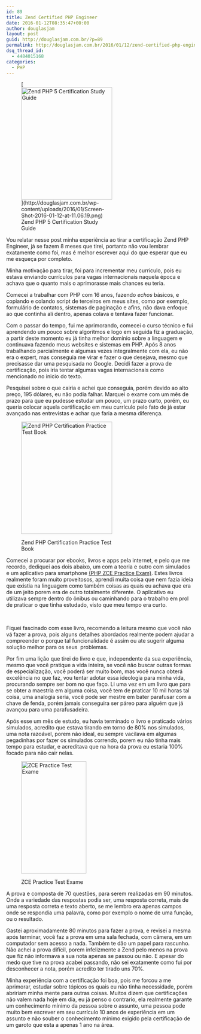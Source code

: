 ```yaml
---
id: 89
title: Zend Certified PHP Engineer
date: 2016-01-12T08:35:47+00:00
author: douglasjam
layout: post
guid: http://douglasjam.com.br/?p=89
permalink: http://douglasjam.com.br/2016/01/12/zend-certified-php-engineer/
dsq_thread_id:
  - 4484015168
categories:
  - PHP
---
```

<figure id="attachment_90" style="width: 243px" class="wp-caption alignright">[<img class="wp-image-90 size-medium" src="http://douglasjam.com.br/wp-content/uploads/2016/01/Screen-Shot-2016-01-12-at-11.06.19-243x300.png" alt="Zend PHP 5 Certification Study Guide" width="243" height="300" srcset="http://www.douglasjam.com.br/wp-content/uploads/2016/01/Screen-Shot-2016-01-12-at-11.06.19-243x300.png 243w, http://www.douglasjam.com.br/wp-content/uploads/2016/01/Screen-Shot-2016-01-12-at-11.06.19-768x947.png 768w, http://www.douglasjam.com.br/wp-content/uploads/2016/01/Screen-Shot-2016-01-12-at-11.06.19.png 962w" sizes="(max-width: 243px) 100vw, 243px" />](http://douglasjam.com.br/wp-content/uploads/2016/01/Screen-Shot-2016-01-12-at-11.06.19.png)<figcaption class="wp-caption-text">Zend PHP 5 Certification Study Guide</figcaption></figure> 

Vou relatar nesse post minha experiência ao tirar a certificação Zend PHP Engineer, já se fazem 8 meses que tirei, portanto não vou lembrar exatamente como foi, mas é melhor escrever aqui do que esperar que eu me esqueça por completo.

Minha motivação para tirar, foi para incrementar meu currículo, pois eu estava enviando currículos para vagas internacionais naquela época e achava que o quanto mais o aprimorasse mais chances eu teria.

Comecei a trabalhar com PHP com 16 anos, fazendo _echos_ básicos, e copiando e colando script de terceiros em meus sites, como por exemplo, formulário de contatos, sistemas de paginação e afins, não dava enfoque ao que continha ali dentro, apenas colava e tentava fazer funcionar.<!--more-->

Com o passar do tempo, fui me aprimorando, comecei o curso técnico e fui aprendendo um pouco sobre algoritmos e logo em seguida fiz a graduação, a partir deste momento eu já tinha melhor domínio sobre a linguagem e continuava fazendo meus websites e sistemas em PHP. Após 8 anos trabalhando parcialmente e algumas vezes integralmente com ela, eu não era o expert, mas conseguia me virar e fazer o que desejava, mesmo que precisasse dar uma pesquisada no Google. Decidi fazer a prova de certificação, pois iria tentar algumas vagas internacionais como mencionado no inicio do texto.

Pesquisei sobre o que cairia e achei que conseguia, porém devido ao alto preço, 195 dólares, eu não podia falhar. Marquei o exame com um mês de prazo para que eu pudesse estudar um pouco, um prazo curto, porém, eu queria colocar aquela certificação em meu currículo pelo fato de já estar avançado nas entrevistas e achar que faria a mesma diferença.<figure id="attachment_91" style="width: 243px" class="wp-caption alignright">

[<img class="wp-image-91 size-medium" src="http://douglasjam.com.br/wp-content/uploads/2016/01/Screen-Shot-2016-01-12-at-11.06.42-243x300.png" alt="Zend PHP Certification Practice Test Book" width="243" height="300" srcset="http://www.douglasjam.com.br/wp-content/uploads/2016/01/Screen-Shot-2016-01-12-at-11.06.42-243x300.png 243w, http://www.douglasjam.com.br/wp-content/uploads/2016/01/Screen-Shot-2016-01-12-at-11.06.42-768x947.png 768w" sizes="(max-width: 243px) 100vw, 243px" />](http://douglasjam.com.br/wp-content/uploads/2016/01/Screen-Shot-2016-01-12-at-11.06.42.png)<figcaption class="wp-caption-text">Zend PHP Certification Practice Test Book</figcaption></figure> 

Comecei a procurar por ebooks, livros e apps pela internet, e pelo que me recordo, dediquei aos dois abaixo, um com a teoria e outro com simulados e um aplicativo para smartphone [(PHP ZCE Practice Exam)](mailto:https://play.google.com/store/apps/details%3Fid=com.quiz.php). Estes livros realmente foram muito proveitosos, aprendi muita coisa que nem fazia ideia que existia na linguagem como também coisas as quais eu achava que era de um jeito porem era de outro totalmente diferente. O aplicativo eu utilizava sempre dentro do ônibus ou caminhando para o trabalho em prol de praticar o que tinha estudado, visto que meu tempo era curto.

&nbsp;

Fiquei fascinado com esse livro, recomendo a leitura mesmo que você não vá fazer a prova, pois alguns detalhes abordados realmente podem ajudar a compreender o porque tal funcionalidade é assim ou ate sugerir alguma solução melhor para os seus  problemas.

Por fim uma lição que tirei do livro e que, independente da sua experiência, mesmo que você pratique a vida inteira, se você não buscar outras formas de especialização, você poderá ser muito bom, mas você nunca obterá excelência no que faz, vou tentar adotar essa ideologia para minha vida, procurando sempre ser bom no que faço. Li uma vez em um livro que para se obter a maestria em alguma coisa, você tem de praticar 10 mil horas tal coisa, uma analogia seria, você pode ser mestre em bater parafusar com a chave de fenda, porém jamais conseguira ser páreo para alguém que já avançou para uma parafusadeira.

Após esse um mês de estudo, eu havia terminado o livro e praticado vários simulados, acredito que estava tirando em torno de 80% nos simulados, uma nota razoável, porem não ideal, eu sempre vacilava em algumas pegadinhas por fazer os simulados correndo, porem eu não tinha mais tempo para estudar, e acreditava que na hora da prova eu estaria 100% focado para não cair nelas.<figure id="attachment_92" style="width: 174px" class="wp-caption alignright">

<a href="http://douglasjam.com.br/wp-content/uploads/2016/01/Screen-Shot-2016-01-12-at-11.32.48.png" rel="attachment wp-att-92"><img class="wp-image-92 size-medium" src="http://douglasjam.com.br/wp-content/uploads/2016/01/Screen-Shot-2016-01-12-at-11.32.48-174x300.png" alt="ZCE Practice Test Exame" width="174" height="300" srcset="http://www.douglasjam.com.br/wp-content/uploads/2016/01/Screen-Shot-2016-01-12-at-11.32.48-174x300.png 174w, http://www.douglasjam.com.br/wp-content/uploads/2016/01/Screen-Shot-2016-01-12-at-11.32.48-594x1024.png 594w, http://www.douglasjam.com.br/wp-content/uploads/2016/01/Screen-Shot-2016-01-12-at-11.32.48.png 764w" sizes="(max-width: 174px) 100vw, 174px" /></a><figcaption class="wp-caption-text">ZCE Practice Test Exame</figcaption></figure> 

A prova e composta de 70 questões, para serem realizadas em 90 minutos. Onde a variedade das respostas podia ser, uma resposta correta, mais de uma resposta correta e texto aberto, se me lembro era apenas campos onde se respondia uma palavra, como por exemplo o nome de uma função, ou o resultado.

Gastei aproximadamente 80 minutos para fazer a prova, e revisei a mesma após terminar, você faz a prova em uma sala fechada, com câmera, em um computador sem acesso a nada. Também te dão um papel para rascunho. Não achei a prova difícil, porem infelizmente a Zend pelo menos na prova que fiz não informava a sua nota apenas se passou ou não. E apesar do medo que tive na prova acabei passando, não sei exatamente como fui por desconhecer a nota, porém acredito ter tirado uns 70%.

Minha experiência com a certificação foi boa, pois me forcou a me aprimorar, estudar sobre tópicos os quais eu não tinha necessidade, porém abririam minha mente para outras coisas. Muitos dizem que certificações não valem nada hoje em dia, eu já penso o contrario, ela realmente garante um conhecimento mínimo da pessoa sobre o assunto, uma pessoa pode muito bem escrever em seu currículo 10 anos de experiência em um assunto e não souber o conhecimento mínimo exigido pela certificação de um garoto que esta a apenas 1 ano na área.